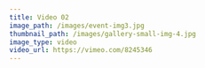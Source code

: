 ```yaml
---
title: Video 02
image_path: /images/event-img3.jpg
thumbnail_path: /images/gallery-small-img-4.jpg
image_type: video
video_url: https://vimeo.com/8245346
---
```

